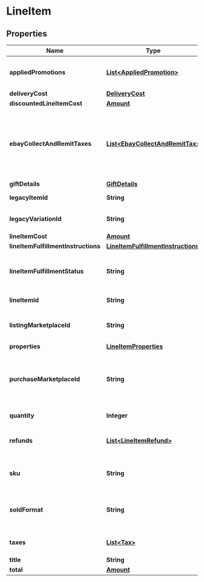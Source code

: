 # LineItem

## Properties
Name | Type | Description | Notes
------------ | ------------- | ------------- | -------------
**appliedPromotions** | [**List&lt;AppliedPromotion&gt;**](AppliedPromotion.md) | This array contains information about one or more sales promotions or discounts applied to the line item. It is always returned, but will be returned as an empty array if no special sales promotions or discounts apply to the order line item. |  [optional]
**deliveryCost** | [**DeliveryCost**](DeliveryCost.md) |  |  [optional]
**discountedLineItemCost** | [**Amount**](Amount.md) |  |  [optional]
**ebayCollectAndRemitTaxes** | [**List&lt;EbayCollectAndRemitTax&gt;**](EbayCollectAndRemitTax.md) | This container will be returned if the order line item is subject to a &#x27;Collect and Remit&#x27; tax that eBay will collect and remit to the proper taxing authority on the buyer&#x27;s behalf. &#x27;Collect and Remit&#x27; tax includes US state-mandated sales tax and &#x27;Goods and Services&#x27; tax (collected in Australia and New Zealand). The amount of this tax is shown in the amount field, and the type of tax is shown in the taxType field. eBay will display the tax type and amount during checkout in accordance with the buyer&#x27;s address, and handle collection and remittance of the tax without requiring the seller to take any action. |  [optional]
**giftDetails** | [**GiftDetails**](GiftDetails.md) |  |  [optional]
**legacyItemId** | **String** | The eBay-generated legacy listing item ID of the listing. Note that the unique identifier of a listing in REST-based APIs is called the listingId instead. |  [optional]
**legacyVariationId** | **String** | The unique identifier of a single variation within a multiple-variation listing. This field is only returned if the line item purchased was from a multiple-variation listing. |  [optional]
**lineItemCost** | [**Amount**](Amount.md) |  |  [optional]
**lineItemFulfillmentInstructions** | [**LineItemFulfillmentInstructions**](LineItemFulfillmentInstructions.md) |  |  [optional]
**lineItemFulfillmentStatus** | **String** | This enumeration value indicates the current fulfillment status of the line item. For implementation help, refer to &lt;a href&#x3D;&#x27;https://developer.ebay.com/api-docs/sell/fulfillment/types/sel:LineItemFulfillmentStatusEnum&#x27;&gt;eBay API documentation&lt;/a&gt; |  [optional]
**lineItemId** | **String** | This is the unique identifier of an eBay order line item. This field is created as soon as there is a commitment to buy from the seller. |  [optional]
**listingMarketplaceId** | **String** | The unique identifier of the eBay marketplace where the line item was listed. For implementation help, refer to &lt;a href&#x3D;&#x27;https://developer.ebay.com/api-docs/sell/fulfillment/types/ba:MarketplaceIdEnum&#x27;&gt;eBay API documentation&lt;/a&gt; |  [optional]
**properties** | [**LineItemProperties**](LineItemProperties.md) |  |  [optional]
**purchaseMarketplaceId** | **String** | The unique identifier of the eBay marketplace where the line item was listed. Often, the listingMarketplaceId and the purchaseMarketplaceId identifier are the same, but there are occasions when an item will surface on multiple eBay marketplaces. For implementation help, refer to &lt;a href&#x3D;&#x27;https://developer.ebay.com/api-docs/sell/fulfillment/types/ba:MarketplaceIdEnum&#x27;&gt;eBay API documentation&lt;/a&gt; |  [optional]
**quantity** | **Integer** | The number of units of the line item in the order. These are represented as a group by a single lineItemId. |  [optional]
**refunds** | [**List&lt;LineItemRefund&gt;**](LineItemRefund.md) | This array is always returned, but is returned as an empty array unless the seller has submitted a partial or full refund to the buyer for the order. If a refund has occurred, the refund amount and refund date will be shown for each refund. |  [optional]
**sku** | **String** | Seller-defined Stock-Keeping Unit (SKU). This inventory identifier must be unique within the seller&#x27;s eBay inventory. SKUs are optional when listing in the legacy/Trading API system, but SKUs are required when listing items through the Inventory API model. |  [optional]
**soldFormat** | **String** | The eBay listing type of the line item. The most common listing types are AUCTION and FIXED_PRICE. For implementation help, refer to &lt;a href&#x3D;&#x27;https://developer.ebay.com/api-docs/sell/fulfillment/types/sel:SoldFormatEnum&#x27;&gt;eBay API documentation&lt;/a&gt; |  [optional]
**taxes** | [**List&lt;Tax&gt;**](Tax.md) | Contains a list of taxes applied to the line item, if any. This array is always returned, but will be returned as empty if no taxes are applicable to the line item, or if the seller is opted in to eBay managed payments. |  [optional]
**title** | **String** | The title of the listing. |  [optional]
**total** | [**Amount**](Amount.md) |  |  [optional]
